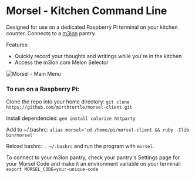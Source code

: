 # Morsel - Kitchen Command Line

Designed for use on a dedicated Raspberry Pi terminal on your kitchen counter. Connects to a [m3lon](https://www.m3lon.com) pantry.

Features:
- Quickly record your thoughts and writings while you're in the kitchen
- Access the m3lon.com Melon Selector

![Morsel - Main Menu](https://github.com/mirthturtle/morsel-client/blob/master/morsel-menu.jpg "Morsel - Main Menu")

### To run on a Raspberry Pi:

Clone the repo into your home directory: `git clone https://github.com/mirthturtle/morsel-client.git`

Install dependencies: `gem install colorize httparty`

Add to ~/.bashrc: `alias morsel='cd /home/pi/morsel-client && ruby -Ilib bin/morsel'`

Reload bashrc: `. ~/.bashrc` and run the program with `morsel`.

To connect to your m3lon pantry, check your pantry's Settings page for your Morsel Code and make it an environment variable on your terminal: `export MORSEL_CODE=your-unique-code`
